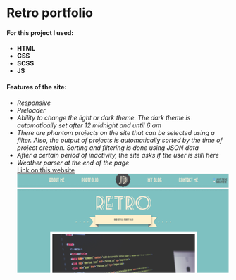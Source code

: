 # Retro portfolio
#### For this project I used:
* __HTML__
* __CSS__
* __SCSS__
* __JS__
#### Features of the site:
- _Responsive_
- _Preloader_
- _Ability to change the light or dark theme. The dark theme is automatically set after 12 midnight and until 6 am_
- _There are phantom projects on the site that can be selected using a filter. Also, the output of projects is automatically sorted by the time of project creation. Sorting and filtering is done using JSON data_
- _After a certain period of inactivity, the site asks if the user is still here_
- _Weather parser at the end of the page_ 
\
[Link on this website](https://k-a-webdev.github.io/Retro-portfolio/)
![Preview photo](img/Preview.png)
